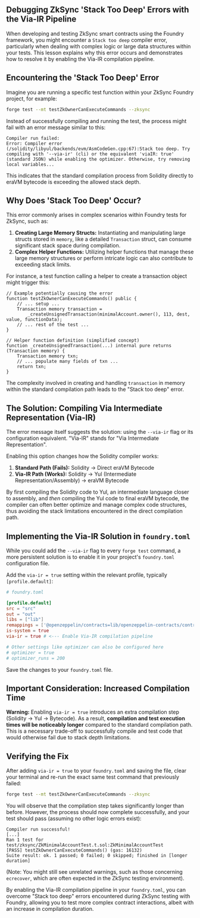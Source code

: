 ## Debugging ZkSync 'Stack Too Deep' Errors with the Via-IR Pipeline

When developing and testing ZkSync smart contracts using the Foundry framework, you might encounter a `Stack too deep` compiler error, particularly when dealing with complex logic or large data structures within your tests. This lesson explains why this error occurs and demonstrates how to resolve it by enabling the Via-IR compilation pipeline.

## Encountering the 'Stack Too Deep' Error

Imagine you are running a specific test function within your ZkSync Foundry project, for example:

```bash
forge test --mt testZkOwnerCanExecuteCommands --zksync
```

Instead of successfully compiling and running the test, the process might fail with an error message similar to this:

```
Compiler run failed:
Error: Compiler error (/solidity/libyul/backends/evm/AsmCodeGen.cpp:67):Stack too deep. Try compiling with '--via-ir' (cli) or the equivalent 'viaIR: true' (standard JSON) while enabling the optimizer. Otherwise, try removing local variables...
```

This indicates that the standard compilation process from Solidity directly to eraVM bytecode is exceeding the allowed stack depth.

## Why Does 'Stack Too Deep' Occur?

This error commonly arises in complex scenarios within Foundry tests for ZkSync, such as:

1.  **Creating Large Memory Structs:** Instantiating and manipulating large structs stored in `memory`, like a detailed `Transaction` struct, can consume significant stack space during compilation.
2.  **Complex Helper Functions:** Utilizing helper functions that manage these large memory structures or perform intricate logic can also contribute to exceeding stack limits.

For instance, a test function calling a helper to create a transaction object might trigger this:

```solidity
// Example potentially causing the error
function testZkOwnerCanExecuteCommands() public {
    // ... setup ...
    Transaction memory transaction = 
        _createUnsignedTransaction(minimalAccount.owner(), 113, dest, value, functionData); 
    // ... rest of the test ...
}

// Helper function definition (simplified concept)
function _createUnsignedTransaction(...) internal pure returns (Transaction memory) {
    Transaction memory txn;
    // ... populate many fields of txn ...
    return txn;
}
```

The complexity involved in creating and handling `transaction` in memory within the standard compilation path leads to the "Stack too deep" error.

## The Solution: Compiling Via Intermediate Representation (Via-IR)

The error message itself suggests the solution: using the `--via-ir` flag or its configuration equivalent. "Via-IR" stands for "Via Intermediate Representation".

Enabling this option changes how the Solidity compiler works:

1.  **Standard Path (Fails):** Solidity -> Direct eraVM Bytecode
2.  **Via-IR Path (Works):** Solidity -> Yul (Intermediate Representation/Assembly) -> eraVM Bytecode

By first compiling the Solidity code to Yul, an intermediate language closer to assembly, and *then* compiling the Yul code to final eraVM bytecode, the compiler can often better optimize and manage complex code structures, thus avoiding the stack limitations encountered in the direct compilation path.

## Implementing the Via-IR Solution in `foundry.toml`

While you could add the `--via-ir` flag to every `forge test` command, a more persistent solution is to enable it in your project's `foundry.toml` configuration file.

Add the `via-ir = true` setting within the relevant profile, typically `[profile.default]`:

```toml
# foundry.toml

[profile.default]
src = "src"
out = "out"
libs = ["lib"]
remappings = ['@openzeppelin/contracts=lib/openzeppelin-contracts/contracts']
is-system = true
via-ir = true # <--- Enable Via-IR compilation pipeline

# Other settings like optimizer can also be configured here
# optimizer = true
# optimizer_runs = 200
```

Save the changes to your `foundry.toml` file.

## Important Consideration: Increased Compilation Time

**Warning:** Enabling `via-ir = true` introduces an extra compilation step (Solidity -> Yul -> Bytecode). As a result, **compilation and test execution times will be noticeably longer** compared to the standard compilation path. This is a necessary trade-off to successfully compile and test code that would otherwise fail due to stack depth limitations.

## Verifying the Fix

After adding `via-ir = true` to your `foundry.toml` and saving the file, clear your terminal and re-run the exact same test command that previously failed:

```bash
forge test --mt testZkOwnerCanExecuteCommands --zksync
```

You will observe that the compilation step takes significantly longer than before. However, the process should now complete successfully, and your test should pass (assuming no other logic errors exist):

```
Compiler run successful!
[...]
Ran 1 test for test/zksync/ZkMinimalAccountTest.t.sol:ZkMinimalAccountTest
[PASS] testZkOwnerCanExecuteCommands() (gas: 16132)
Suite result: ok. 1 passed; 0 failed; 0 skipped; finished in [longer duration]
```

(Note: You might still see unrelated warnings, such as those concerning `ecrecover`, which are often expected in the ZkSync testing environment).

By enabling the Via-IR compilation pipeline in your `foundry.toml`, you can overcome "Stack too deep" errors encountered during ZkSync testing with Foundry, allowing you to test more complex contract interactions, albeit with an increase in compilation duration.